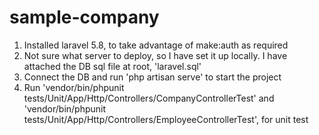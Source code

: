 # sample-company

1. Installed laravel 5.8, to take advantage of make:auth as required
2. Not sure what server to deploy, so I have set it up locally. I have attached the DB sql file at root, 'laravel.sql'
3. Connect the DB and run 'php artisan serve' to start the project
4. Run 'vendor/bin/phpunit tests/Unit/App/Http/Controllers/CompanyControllerTest' and 'vendor/bin/phpunit tests/Unit/App/Http/Controllers/EmployeeControllerTest', for unit test